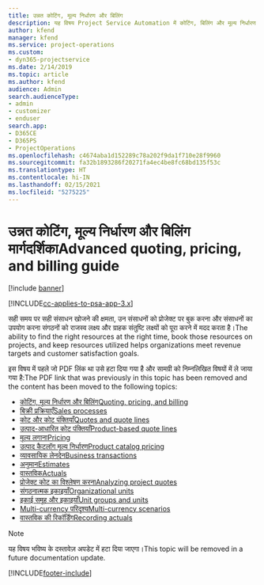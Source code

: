 ```yaml
---
title: उन्नत कोटिंग, मूल्य निर्धारण और बिलिंग
description: यह विषय Project Service Automation में कोटिंग, बिलिंग और मूल्य निर्धारण के बारे में जानकारी प्रदान करता है.
author: kfend
manager: kfend
ms.service: project-operations
ms.custom:
- dyn365-projectservice
ms.date: 2/14/2019
ms.topic: article
ms.author: kfend
audience: Admin
search.audienceType:
- admin
- customizer
- enduser
search.app:
- D365CE
- D365PS
- ProjectOperations
ms.openlocfilehash: c4674aba1d152289c78a202f9da1f710e28f9960
ms.sourcegitcommit: fa32b1893286f20271fa4ec4be8fc68bd135f53c
ms.translationtype: HT
ms.contentlocale: hi-IN
ms.lasthandoff: 02/15/2021
ms.locfileid: "5275225"
---
```

# <a name="advanced-quoting-pricing-and-billing-guide"></a><span data-ttu-id="758d7-103">उन्नत कोटिंग, मूल्य निर्धारण और बिलिंग मार्गदर्शिका</span><span class="sxs-lookup"><span data-stu-id="758d7-103">Advanced quoting, pricing, and billing guide</span></span>

[!include [banner](../../includes/psa-now-project-operations.md)]

[!INCLUDE[cc-applies-to-psa-app-3.x](../../includes/cc-applies-to-psa-app-3x.md)]

<span data-ttu-id="758d7-104">सही समय पर सही संसाधन खोजने की क्षमता, उन संसाधनों को प्रोजेक्ट पर बुक करना और संसाधनों का उपयोग करना संगठनों को राजस्व लक्ष्य और ग्राहक संतुष्टि लक्ष्यों को पूरा करने में मदद करता है।</span><span class="sxs-lookup"><span data-stu-id="758d7-104">The ability to find the right resources at the right time, book those resources on projects, and keep resources utilized helps organizations meet revenue targets and customer satisfaction goals.</span></span> 

<span data-ttu-id="758d7-105">इस विषय में पहले जो PDF लिंक था उसे हटा दिया गया है और सामग्री को निम्नलिखित विषयों में ले जाया गया है:</span><span class="sxs-lookup"><span data-stu-id="758d7-105">The PDF link that was previously in this topic has been removed and the content has been moved to the following topics:</span></span>

- [<span data-ttu-id="758d7-106">कोटिंग, मूल्य निर्धारण और बिलिंग</span><span class="sxs-lookup"><span data-stu-id="758d7-106">Quoting, pricing, and billing</span></span>](../quote-bill-price.md)
- [<span data-ttu-id="758d7-107">बिक्री प्रक्रियाएँ</span><span class="sxs-lookup"><span data-stu-id="758d7-107">Sales processes</span></span>](../basic-sales-process.md)
- [<span data-ttu-id="758d7-108">कोट और कोट पंक्तियाँ</span><span class="sxs-lookup"><span data-stu-id="758d7-108">Quotes and quote lines</span></span>](../basic-quote-lines.md)
- [<span data-ttu-id="758d7-109">उत्पाद-आधारित कोट पंक्तियाँ</span><span class="sxs-lookup"><span data-stu-id="758d7-109">Product-based quote lines</span></span>](../product-based-quote-lines.md)
- [<span data-ttu-id="758d7-110">मूल्य लगाना</span><span class="sxs-lookup"><span data-stu-id="758d7-110">Pricing</span></span>](../basic-pricing.md)
- [<span data-ttu-id="758d7-111">उत्पाद कैटलॉग मूल्य निर्धारण</span><span class="sxs-lookup"><span data-stu-id="758d7-111">Product catalog pricing</span></span>](../product-catalog-pricing.md)
- [<span data-ttu-id="758d7-112">व्यावसायिक लेनदेन</span><span class="sxs-lookup"><span data-stu-id="758d7-112">Business transactions</span></span>](../basic-business-transactions.md)
- [<span data-ttu-id="758d7-113">अनुमान</span><span class="sxs-lookup"><span data-stu-id="758d7-113">Estimates</span></span>](../estimates.md)
- [<span data-ttu-id="758d7-114">वास्तविक</span><span class="sxs-lookup"><span data-stu-id="758d7-114">Actuals</span></span>](../actuals.md)
- [<span data-ttu-id="758d7-115">प्रोजेक्ट कोट का विश्लेषण करना</span><span class="sxs-lookup"><span data-stu-id="758d7-115">Analyzing project quotes</span></span>](../basic-analyzing-quotes.md)
- [<span data-ttu-id="758d7-116">संगठनात्मक इकाइयाँ</span><span class="sxs-lookup"><span data-stu-id="758d7-116">Organizational units</span></span>](../advanced-organizational.md)
- [<span data-ttu-id="758d7-117">इकाई समूह और इकाइयाँ</span><span class="sxs-lookup"><span data-stu-id="758d7-117">Unit groups and units</span></span>](../advanced-units.md)
- [<span data-ttu-id="758d7-118">Multi-currency परिदृश्य</span><span class="sxs-lookup"><span data-stu-id="758d7-118">Multi-currency scenarios</span></span>](../advanced-currency.md)
- [<span data-ttu-id="758d7-119">वास्तविक की रिकॉर्डिंग</span><span class="sxs-lookup"><span data-stu-id="758d7-119">Recording actuals</span></span>](../advanced-actuals.md)

> [!NOTE]
> <span data-ttu-id="758d7-120">यह विषय भविष्य के दस्तावेज़ अपडेट में हटा दिया जाएगा।</span><span class="sxs-lookup"><span data-stu-id="758d7-120">This topic will be removed in a future documentation update.</span></span> 


[!INCLUDE[footer-include](../../includes/footer-banner.md)]